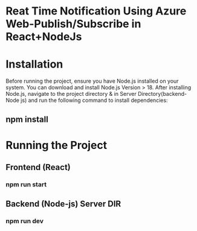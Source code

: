 # Reat Time Notification Using Azure Web-Publish/Subscribe in React+NodeJs

# Installation

Before running the project, ensure you have Node.js installed on your system. You can download and install Node.js Version > 18.
After installing Node.js, navigate to the project directory & in Server Directory(backend-Node js) and run the following command to install dependencies:

## npm install

# Running the Project

## Frontend (React)

### npm run start

## Backend (Node-js) Server DIR

### npm run dev
